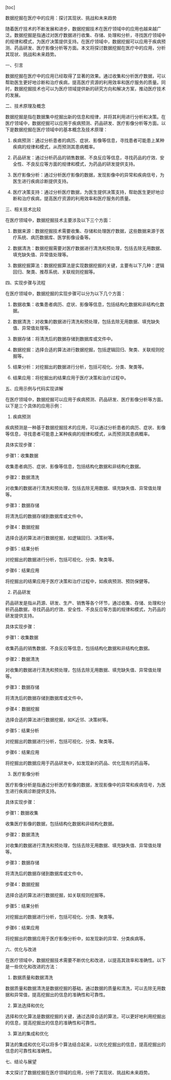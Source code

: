 
[toc]                    
                
                
数据挖掘在医疗中的应用：探讨其现状、挑战和未来趋势

随着医疗技术的不断发展和进步，数据挖掘技术在医疗领域中的应用也越来越广泛。数据挖掘是指通过对医疗数据进行收集、存储、处理和分析，寻找医疗领域中的规律和模式，为医疗决策提供支持。在医疗领域中，数据挖掘可以应用于疾病预测、药品研发、医疗影像分析等方面。本文将探讨数据挖掘在医疗中的应用，分析其现状、挑战和未来趋势。

一、引言

数据挖掘在医疗中的应用已经取得了显著的效果。通过收集和分析医疗数据，可以帮助医生更好地诊断和治疗疾病，提高医疗资源的利用效率和医疗服务的质量。同时，数据挖掘技术也可以为医疗领域提供新的研究方向和解决方案，推动医疗技术的发展。

二、技术原理及概念

数据挖掘是指在数据集中挖掘出新的信息和规律，并将其利用进行分析和决策。在医疗领域中，数据挖掘可以应用于疾病预测、药品研发、医疗影像分析等方面。以下是数据挖掘在医疗领域中的基本概念及技术原理：

1. 疾病预测：通过分析患者的病历、症状、影像等信息，寻找患者可能患上某种疾病的规律和模式，从而预测其患病概率。

2. 药品研发：通过分析药品的销售数据、不良反应等信息，寻找药品的疗效、安全性、不良反应等方面的规律和模式，为药品的研发提供支持。

3. 医疗影像分析：通过分析医疗影像的数据，发现影像中的异常和疾病信号，为医生进行疾病诊断提供支持。

4. 医疗决策支持：通过分析医疗数据，为医生提供决策支持，帮助医生更好地诊断和治疗疾病，提高医疗资源的利用效率和医疗服务的质量。

三、相关技术比较

在医疗领域中，数据挖掘技术主要涉及以下三个方面：

1. 数据来源：数据挖掘技术需要收集、存储和处理医疗数据，这些数据来源于医疗系统、病历数据库、医学影像设备等。

2. 数据清洗：数据挖掘需要对医疗数据进行清洗和预处理，包括去除无用数据、填充缺失值、异常值处理等。

3. 数据挖掘算法：数据挖掘算法是实现数据挖掘的关键，主要有以下几种：逻辑回归、聚类、推荐系统、关联规则挖掘等。

四、实现步骤与流程

在医疗领域中，数据挖掘的实现步骤可以分为以下几个方面：

1. 数据收集：收集患者病历、症状、影像等信息，包括结构化数据和非结构化数据。

2. 数据清洗：对收集的数据进行清洗和预处理，包括去除无用数据、填充缺失值、异常值处理等。

3. 数据存储：将清洗后的数据存储到数据库或文件中。

4. 数据挖掘：选择合适的算法进行数据挖掘，包括逻辑回归、聚类、关联规则挖掘等。

5. 结果分析：对挖掘出的数据进行分析，包括可视化、分类、聚类等。

6. 结果应用：将挖掘出的结果应用于医疗决策和治疗过程中。

五、应用示例与代码实现讲解

在医疗领域中，数据挖掘可以应用于疾病预测、药品研发、医疗影像分析等方面。以下是三个具体的应用示例：

1. 疾病预测

疾病预测是一种基于数据挖掘技术的应用，可以通过分析患者的病历、症状、影像等信息，寻找患者可能患上某种疾病的规律和模式，从而预测其患病概率。

具体实现步骤：

步骤1：收集数据

收集患者病历、症状、影像等信息，包括结构化数据和非结构化数据。

步骤2：数据清洗

对收集的数据进行清洗和预处理，包括去除无用数据、填充缺失值、异常值处理等。

步骤3：数据存储

将清洗后的数据存储到数据库或文件中。

步骤4：数据挖掘

选择合适的算法进行数据挖掘，如逻辑回归、决策树等。

步骤5：结果分析

对挖掘出的数据进行分析，包括可视化、分类、聚类等。

步骤6：结果应用

将挖掘出的结果应用于医疗决策和治疗过程中，如疾病预测、预防保健等。

2. 药品研发

药品研发是指从药源、研发、生产、销售等各个环节，通过收集、存储、处理和分析药品数据，寻找药品的疗效、安全性、不良反应等方面的规律和模式，为药品的研发提供支持。

具体实现步骤：

步骤1：收集数据

收集药品的销售数据、不良反应等信息，包括结构化数据和非结构化数据。

步骤2：数据清洗

对收集的数据进行清洗和预处理，包括去除无用数据、填充缺失值、异常值处理等。

步骤3：数据存储

将清洗后的数据存储到数据库或文件中。

步骤4：数据挖掘

选择合适的算法进行数据挖掘，如K近邻、决策树等。

步骤5：结果分析

对挖掘出的数据进行分析，包括可视化、分类、聚类等。

步骤6：结果应用

将挖掘出的数据应用于药品研发中，如发现新的药品、优化现有的药品等。

3. 医疗影像分析

医疗影像分析是指通过分析医疗影像的数据，发现影像中的异常和疾病信号，为医生进行疾病诊断提供支持。

具体实现步骤：

步骤1：数据收集

收集医疗影像的数据，包括结构化数据和非结构化数据。

步骤2：数据清洗

对收集的数据进行清洗和预处理，包括去除无用数据、填充缺失值、异常值处理等。

步骤3：数据存储

将清洗后的数据存储到数据库或文件中。

步骤4：数据挖掘

选择合适的算法进行数据挖掘，如关联规则挖掘等。

步骤5：结果分析

对挖掘出的数据进行分析，包括可视化、分类、聚类等。

步骤6：结果应用

将挖掘出的数据应用于医疗影像分析中，如发现新的异常、分类疾病等。

六、优化与改进

在医疗领域中，数据挖掘技术需要不断优化和改进，以提高其效率和准确性。以下是一些优化和改进的方法：

1. 数据质量和数据清洗

数据质量和数据清洗是数据挖掘的基础，通过数据的质量和清洗，可以去除无用数据和异常值，提高挖掘出的信息的准确性和可靠性。

2. 算法选择和优化

选择和优化算法是数据挖掘的关键，通过选择合适的算法，可以更好地利用挖掘出的信息，提高挖掘出的信息的准确性和可靠性。

3. 算法的集成和优化

算法的集成和优化可以将多个算法结合起来，以优化挖掘出的信息，提高挖掘出的信息的可靠性和准确性。

七、结论与展望

本文探讨了数据挖掘在医疗领域的应用，分析了其现状、挑战和未来趋势。

